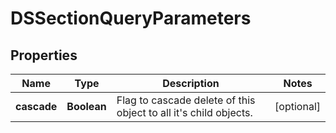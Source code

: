 # DSSectionQueryParameters

## Properties
Name | Type | Description | Notes
------------ | ------------- | ------------- | -------------
**cascade** | **Boolean** | Flag to cascade delete of this object to all it&#x27;s child objects. |  [optional]

